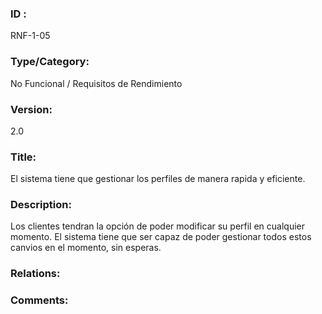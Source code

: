 ### ID : 
RNF-1-05

### Type/Category:
No Funcional / Requisitos de Rendimiento

### Version:
2.0

### Title:
El sistema tiene que gestionar los perfiles de manera rapida y eficiente.

### Description:
Los clientes tendran la opción de poder modificar su perfil en cualquier momento. El sistema tiene que ser capaz de poder gestionar todos estos canvios en el momento, sin esperas.


### Relations:


### Comments:

